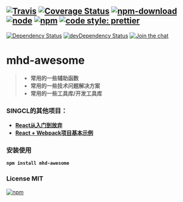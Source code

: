 [![Travis][mhd-awesome-travis-badge]][mhd-awesome-travis-url]
[![Coverage Status][mhd-awesome-coverage-badge2]][mhd-awesome-coverage-url]
[![npm-download][mhd-awesome-dt-badge]][mhd-awesome-url]
[![node][mhd-awesome-node-badge]][mhd-awesome-url]
[![npm][mhd-awesome-npm-badge]][mhd-awesome-url]
[![code style: prettier][mhd-awesome-prettier-badge]][mhd-awesome-prettier-url]
---
[![Dependency Status][mhd-awesome-dep-badge]][mhd-awesome-dep-url]
[![devDependency Status][mhd-awesome-devdep-badge]][mhd-awesome-devdep-url]
[![Join the chat][mhd-awesome-chat-badge]][mhd-awesome-chat-url]
# mhd-awesome

> * **常用的一些辅助函数**
> * **常用的一些技术问题解决方案**
> * **常用的一些工具库/开发工具库**

### SINGCL的其他项目：
* **[React从入门到放弃](https://gitee.com/singcl/mhd-react)**
* **[React + Webpack项目基本示例](https://github.com/singcl/react-base-app)**
### 安装使用
**`npm install mhd-awesome`**
### License MIT
[![npm][mhd-awesome-lic-badge]][mhd-awesome-url]

[mhd-awesome-url]: https://www.npmjs.com/package/mhd-awesome
[mhd-awesome-travis-badge]: https://img.shields.io/travis/singcl/mhd-awesome.svg?style=flat-square
[mhd-awesome-travis-url]: https://travis-ci.org/singcl/mhd-awesome
[mhd-awesome-dep-badge]: https://david-dm.org/singcl/mhd-awesome/status.svg?style=flat-square
[mhd-awesome-dep-url]: https://david-dm.org/singcl/mhd-awesome#info=Dependencies
[mhd-awesome-devdep-badge]: https://david-dm.org/singcl/mhd-awesome/dev-status.svg?style=flat-square
[mhd-awesome-devdep-url]: https://david-dm.org/singcl/mhd-awesome#info=devDependencies
[mhd-awesome-node-badge]: https://img.shields.io/node/v/mhd-awesome/latest.svg?style=flat-square
[mhd-awesome-npm-badge]: https://img.shields.io/npm/v/mhd-awesome.svg?style=flat-square
[mhd-awesome-dt-badge]:https://img.shields.io/npm/dt/mhd-awesome.svg?style=flat-square
[mhd-awesome-coverage-badge]: https://coveralls.io/repos/github/singcl/mhd-awesome/badge.svg
[mhd-awesome-coverage-badge2]: https://img.shields.io/coveralls/github/singcl/mhd-awesome/master.svg?style=flat-square
[mhd-awesome-coverage-url]: https://coveralls.io/github/singcl/mhd-awesome
[mhd-awesome-prettier-badge]: https://img.shields.io/badge/code_style-prettier-6f42c1.svg?style=flat-square
[mhd-awesome-prettier-url]: https://github.com/prettier/prettier
[mhd-awesome-chat-badge]: https://badges.gitter.im/Join%20Chat.svg
[mhd-awesome-chat-url]: https://gitter.im/singcl/mhd-awesome
[mhd-awesome-lic-badge]: https://img.shields.io/npm/l/mhd-awesome.svg?style=flat-square
